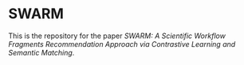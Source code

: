 # SWARM
This is the repository for the paper 
*SWARM: A Scientific Workflow Fragments Recommendation 
Approach via Contrastive Learning and Semantic Matching*.